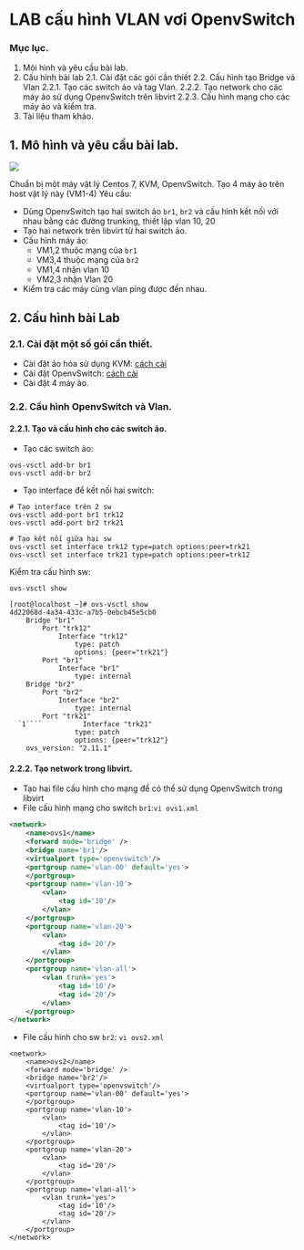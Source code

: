 # LAB cấu hình VLAN vơi OpenvSwitch
### Mục lục.
1. Môi hình và yêu cầu bài lab.
2. Cấu hình bài lab
    2.1. Cài đặt các gói cần thiết
    2.2. Cấu hình tạo Bridge và Vlan
        2.2.1. Tạo các switch ảo và tag Vlan.
        2.2.2. Tạo network cho các máy ảo sử dụng OpenvSwitch trên libvirt
        2.2.3. Cấu hình mạng cho các máy ảo và kiểm tra.
3. Tài liệu tham khảo.


## 1. Mô hình và yêu cầu bài lab.

![](https://i.imgur.com/Ofo1y0r.png)

Chuẩn bị một máy vật lý Centos 7, KVM, OpenvSwitch.
Tạo 4 máy ảo trên host vật lý này (VM1-4)
Yêu cầu:
- Dùng OpenvSwitch tạo hai switch ảo `br1`, `br2` và cấu hình kết nối với nhau bằng các đường trunking, thiết lập vlan 10, 20
- Tạo hai network trên libvirt từ hai switch ảo.
- Cấu hình máy ảo:
    - VM1,2 thuộc mạng của `br1`
    - VM3,4 thuộc mạng của `br2`
    - VM1,4 nhận vlan 10
    - VM2,3 nhận Vlan 20
- Kiểm tra các máy cùng vlan ping được đến nhau.

## 2. Cấu hình bài Lab
### 2.1. Cài đặt một số gói cần thiết.
- Cài đặt ảo hóa sử dụng KVM: [cách cài](03.Install-KVM.md)
- Cài đặt OpenvSwitch: [cách cài](../SDN/1.SDNandOpenvSwitch.md)
- Cài đặt 4 máy ảo.


### 2.2. Cấu hình OpenvSwitch và Vlan.
#### 2.2.1. Tạo và cấu hình cho các switch ảo.
- Tạo các switch ảo:
```
ovs-vsctl add-br br1
ovs-vsctl add-br br2
```
- Tạo interface để kết nối hai switch:
```
# Tạo interface trên 2 sw
ovs-vsctl add-port br1 trk12
ovs-vsctl add-port br2 trk21

# Tạo kết nối giữa hai sw
ovs-vsctl set interface trk12 type=patch options:peer=trk21
ovs-vsctl set interface trk21 type=patch options:peer=trk12

```

Kiểm tra cấu hình sw:
```
ovs-vsctl show
```
```
[root@localhost ~]# ovs-vsctl show
4d22068d-4a34-433c-a7b5-0ebcb45e5cb0
    Bridge "br1"
        Port "trk12"
            Interface "trk12"
                type: patch
                options: {peer="trk21"}
        Port "br1"
            Interface "br1"
                type: internal
    Bridge "br2"
        Port "br2"
            Interface "br2"
                type: internal
        Port "trk21"
  `1````          Interface "trk21"
                type: patch
                options: {peer="trk12"}
    ovs_version: "2.11.1"

```
#### 2.2.2. Tạo network trong libvirt.
- Tạo hai file cấu hình cho mạng để có thể sử dụng OpenvSwitch trong libvirt
- File cấu hình mạng cho switch `br1`:`vi ovs1.xml`
```xml
<network>
    <name>ovs1</name>
    <forward mode='bridge' />
    <bridge name='br1'/>
    <virtualport type='openvswitch'/>
    <portgroup name='vlan-00' default='yes'>
    </portgroup>
    <portgroup name='vlan-10'>
        <vlan>
            <tag id='10'/>
        </vlan>
    </portgroup>
    <portgroup name='vlan-20'>
        <vlan>
            <tag id='20'/>
        </vlan>
    </portgroup>
    <portgroup name='vlan-all'>
        <vlan trunk='yes'>
            <tag id='10'/>
            <tag id='20'/>
        </vlan>
    </portgroup>
</network>

```
- File cấu hình cho sw `br2`: `vi ovs2.xml`
```
<network>
    <name>ovs2</name>
    <forward mode='bridge' />
    <bridge name='br2'/>
    <virtualport type='openvswitch'/>
    <portgroup name='vlan-00' default='yes'>
    </portgroup>
    <portgroup name='vlan-10'>
        <vlan>
            <tag id='10'/>
        </vlan>
    </portgroup>
    <portgroup name='vlan-20'>
        <vlan>
            <tag id='20'/>
        </vlan>
    </portgroup>
    <portgroup name='vlan-all'>
        <vlan trunk='yes'>
            <tag id='10'/>
            <tag id='20'/>
        </vlan>
    </portgroup>
</network>
```